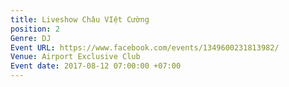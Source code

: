 ```yaml
---
title: Liveshow Châu VIệt Cường
position: 2
Genre: DJ
Event URL: https://www.facebook.com/events/1349600231813982/
Venue: Airport Exclusive Club
Event date: 2017-08-12 07:00:00 +07:00
---
```


